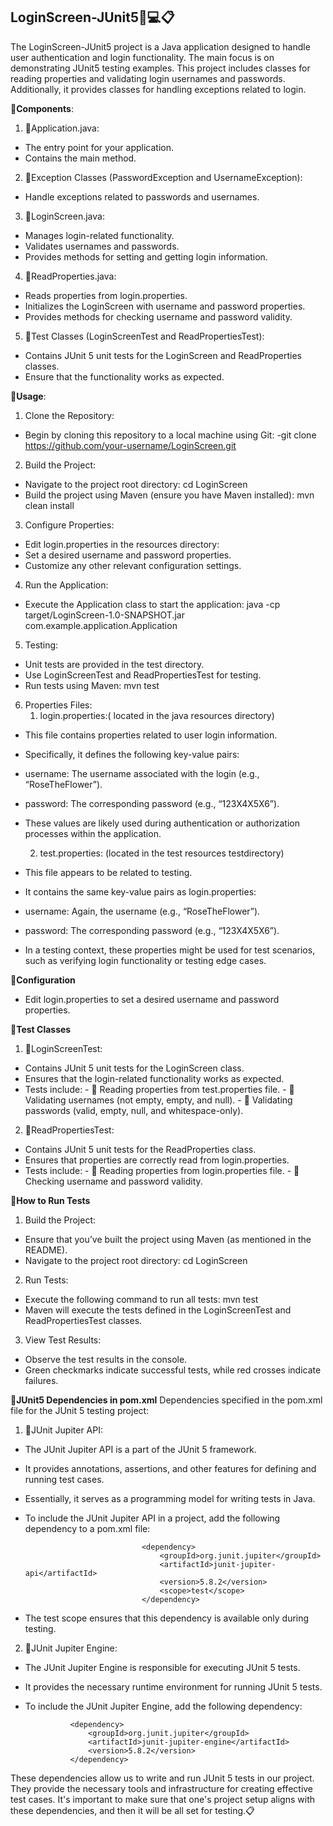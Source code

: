 ## LoginScreen-JUnit5🔎💻📋

The LoginScreen-JUnit5 project is a Java application designed to handle user authentication and login functionality. The main focus is on demonstrating JUnit5 testing examples. This project includes classes for reading properties and validating login usernames and passwords. Additionally, it provides classes for handling exceptions related to login.


📍**Components**:
1.	🧩Application.java:
- The entry point for your application.
- Contains the main method.
2.	🧩Exception Classes (PasswordException and UsernameException):
- Handle exceptions related to passwords and usernames.
3.	🧩LoginScreen.java:
- Manages login-related functionality.
- Validates usernames and passwords.
- Provides methods for setting and getting login information.
4.	🧩ReadProperties.java:
- Reads properties from login.properties.
- Initializes the LoginScreen with username and password properties.
- Provides methods for checking username and password validity.
5.	🧩Test Classes (LoginScreenTest and ReadPropertiesTest):
- Contains JUnit 5 unit tests for the LoginScreen and ReadProperties classes.
- Ensure that the functionality works as expected.


📍**Usage**:
1.	Clone the Repository:
- Begin by cloning this repository to a local machine using Git:
                -git clone https://github.com/your-username/LoginScreen.git

2.	Build the Project:
- Navigate to the project root directory:
                    	cd LoginScreen
- Build the project using Maven (ensure you have Maven installed):
                    	mvn clean install
3.	Configure Properties:
- Edit login.properties in the resources directory:
- Set a desired username and password properties.
- Customize any other relevant configuration settings.

4.	Run the Application:
- Execute the Application class to start the application:
                 java -cp target/LoginScreen-1.0-SNAPSHOT.jar com.example.application.Application

5.	Testing:
- Unit tests are provided in the test directory.
- Use LoginScreenTest and ReadPropertiesTest for testing.
- Run tests using Maven:
                        	mvn test

6.	Properties Files:
    1.	login.properties:( located in the java  resources directory)
- This file contains properties related to user login information.
- Specifically, it defines the following key-value pairs:
- username: The username associated with the login (e.g., “RoseTheFlower”).
- password: The corresponding password (e.g., “123X4X5X6”).
- These values are likely used during authentication or authorization processes within the application.

    2.	test.properties: (located in the test  resources  testdirectory)
- This file appears to be related to testing.
- It contains the same key-value pairs as login.properties: 
- username: Again, the username (e.g., “RoseTheFlower”). 
- password: The corresponding password (e.g., “123X4X5X6”).
- In a testing context, these properties might be used for test scenarios, such as verifying login functionality or testing edge cases.


📍**Configuration**
- Edit login.properties to set a desired username and password properties.


📍**Test Classes**
1.	🧩LoginScreenTest:
- Contains JUnit 5 unit tests for the LoginScreen class.
- Ensures that the login-related functionality works as expected.
- Tests include:
        - 🔎 Reading properties from test.properties file.
        - 🔎 Validating usernames (not empty, empty, and null).
        - 🔎 Validating passwords (valid, empty, null, and whitespace-only).
2.	🧩ReadPropertiesTest:
- Contains JUnit 5 unit tests for the ReadProperties class.
- Ensures that properties are correctly read from login.properties.
- Tests include:
        - 🔎 Reading properties from login.properties file.
        - 🔎 Checking username and password validity.


📍**How to Run Tests**
1.	Build the Project:
- Ensure that you’ve built the project using Maven (as mentioned in the README).
- Navigate to the project root directory:
                    cd LoginScreen
2.	Run Tests:
- Execute the following command to run all tests:
                      mvn test
- Maven will execute the tests defined in the LoginScreenTest and ReadPropertiesTest classes.
3.	View Test Results:
- Observe the test results in the console.
- Green checkmarks indicate successful tests, while red crosses indicate failures.


📍**JUnit5 Dependencies in pom.xml**
Dependencies specified in the pom.xml file for the JUnit 5 testing project:
1.	🧩JUnit Jupiter API:
- The JUnit Jupiter API is a part of the JUnit 5 framework.
- It provides annotations, assertions, and other features for defining and running test cases.
- Essentially, it serves as a programming model for writing tests in Java.
- To include the JUnit Jupiter API in a project, add the following dependency to a pom.xml file:
                               
                                <dependency>
                                    <groupId>org.junit.jupiter</groupId>
                                    <artifactId>junit-jupiter-api</artifactId>
                                    <version>5.8.2</version>
                                    <scope>test</scope>
                                </dependency>

- The test scope ensures that this dependency is available only during testing.

2.	🧩JUnit Jupiter Engine:
- The JUnit Jupiter Engine is responsible for executing JUnit 5 tests.
- It provides the necessary runtime environment for running JUnit 5 tests.
- To include the JUnit Jupiter Engine, add the following dependency:
                
                <dependency>
                    <groupId>org.junit.jupiter</groupId>
                    <artifactId>junit-jupiter-engine</artifactId>
                    <version>5.8.2</version>
                </dependency>


These dependencies allow us to write and run JUnit 5 tests in our project. They provide the necessary tools and infrastructure for creating effective test cases. It's important to make sure that one's project setup aligns with these dependencies, and then it will be all set for testing.📋
